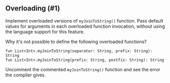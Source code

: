 ## Overloading (#1)

Implement overloaded versions of `myJoinToString()` function.
Pass default values for arguments in each overloaded function invocation,
without using the language support for this feature.

Why it's not possible to define the following overloaded functions?

```text
fun List<Int>.myJoinToString(separator: String, prefix: String): String
fun List<Int>.myJoinToString(prefix: String, postfix: String): String
```

Uncomment the commented `myJoinToString()` function and see the error the 
compiler gives.